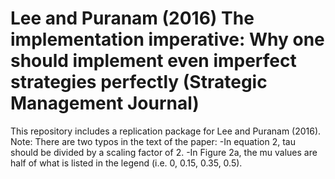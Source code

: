 # Lee and Puranam (2016) The implementation imperative: Why one should implement even imperfect strategies perfectly (Strategic Management Journal)

This repository includes a replication package for Lee and Puranam (2016).
Note: There are two typos in the text of the paper: 
-In equation 2, tau should be divided by a scaling factor of 2. 
-In Figure 2a, the mu values are half of what is listed in the legend (i.e. 0, 0.15, 0.35, 0.5). 

